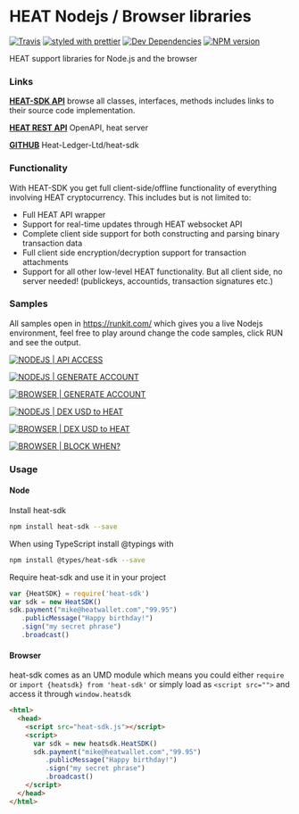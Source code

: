 # HEAT Nodejs / Browser libraries

[![Travis](https://img.shields.io/travis/Heat-Ledger-Ltd/heat-sdk.svg)](https://travis-ci.org/Heat-Ledger-Ltd/heat-sdk)
[![styled with prettier](https://img.shields.io/badge/styled_with-prettier-ff69b4.svg)](https://github.com/prettier/prettier)
[![Dev Dependencies](https://david-dm.org/Heat-Ledger-Ltd/heat-sdk/dev-status.svg)](https://david-dm.org/Heat-Ledger-Ltd/heat-sdk?type=dev)
[![NPM version](https://img.shields.io/npm/v/heat-sdk.svg)](https://www.npmjs.com/package/heat-sdk)

HEAT support libraries for Node.js and the browser

### Links

[**HEAT-SDK API**](https://heat-ledger-ltd.github.io/heat-sdk/) browse all classes, interfaces, methods includes links to their source code implementation.

[**HEAT REST API**](https://heatwallet.com/api/#/) OpenAPI, heat server

[**GITHUB**](https://github.com/Heat-Ledger-Ltd/heat-sdk) Heat-Ledger-Ltd/heat-sdk

### Functionality

With HEAT-SDK you get full client-side/offline functionality of everything involving HEAT cryptocurrency. 
This includes but is not limited to:

- Full HEAT API wrapper
- Support for real-time updates through HEAT websocket API
- Complete client side support for both constructing and parsing binary transaction data
- Full client side encryption/decryption support for transaction attachments
- Support for all other low-level HEAT functionality. But all client side, no server needed! (publickeys, accountids, transaction signatures etc.)

### Samples

All samples open in https://runkit.com/ which gives you a live Nodejs environment, feel free to play around change the code samples, click RUN and see the output.

[![NODEJS | API ACCESS](https://img.shields.io/badge/NODEJS-API%20ACCESS-orange.svg)](https://runkit.com/dmdeklerk/heat-sdk-api-access)

[![NODEJS | GENERATE ACCOUNT](https://img.shields.io/badge/NODEJS-GENERATE%20ACCOUNT-orange.svg)](https://runkit.com/dmdeklerk/heat-sdk-generate-account)

[![BROWSER | GENERATE ACCOUNT](https://img.shields.io/badge/BROWSER-GENERATE%20ACCOUNT-orange.svg)](https://embed.plnkr.co/ySpykW/)

[![NODEJS | DEX USD to HEAT  ](https://img.shields.io/badge/NODEJS-DEX%20USD%20to%20HEAT-orange.svg)](https://runkit.com/dmdeklerk/heat-sdk-live-dex-usd-to-heat)

[![BROWSER | DEX USD to HEAT  ](https://img.shields.io/badge/BROWSER-DEX%20USD%20to%20HEAT-orange.svg)](https://embed.plnkr.co/rsVVcU/)

[![BROWSER | BLOCK WHEN?  ](https://img.shields.io/badge/BROWSER-BLOCK%20WHEN-orange.svg)](https://embed.plnkr.co/gVZVlH/)

### Usage

#### Node

Install heat-sdk

```bash
npm install heat-sdk --save
```

When using TypeScript install @typings with

```bash
npm install @types/heat-sdk --save
```

Require heat-sdk and use it in your project

```javascript
var {HeatSDK} = require('heat-sdk')
var sdk = new HeatSDK()
sdk.payment("mike@heatwallet.com","99.95")
   .publicMessage("Happy birthday!")
   .sign("my secret phrase")
   .broadcast()
```

#### Browser

heat-sdk comes as an UMD module which means you could either `require` or `import {heatsdk} from 'heat-sdk'` or simply load as `<script src="">` and access it through `window.heatsdk`

```html
<html>
  <head>
    <script src="heat-sdk.js"></script>
    <script>
      var sdk = new heatsdk.HeatSDK()
      sdk.payment("mike@heatwallet.com","99.95")
         .publicMessage("Happy birthday!")
         .sign("my secret phrase")
         .broadcast()
    </script>
  </head>
</html>
```